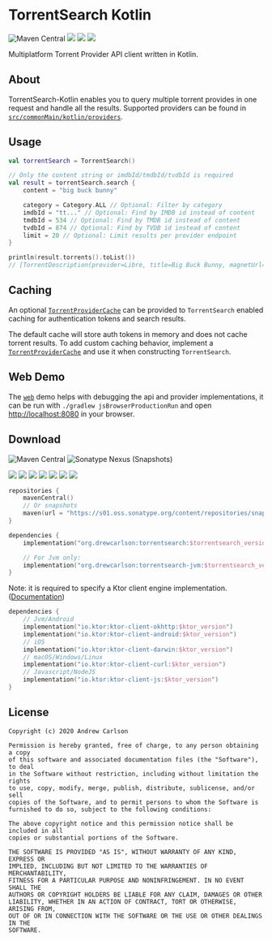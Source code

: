 # TorrentSearch Kotlin

![Maven Central](https://img.shields.io/maven-central/v/org.drewcarlson/torrentsearch-jvm?label=maven&color=blue)
![](https://github.com/DrewCarlson/TorrentSearch-Kotlin/workflows/Jvm/badge.svg)
![](https://github.com/DrewCarlson/TorrentSearch-Kotlin/workflows/Js/badge.svg)
![](https://github.com/DrewCarlson/TorrentSearch-Kotlin/workflows/Native/badge.svg)

Multiplatform Torrent Provider API client written in Kotlin.

## About

TorrentSearch-Kotlin enables you to query multiple torrent provides in one request and handle all the results. Supported
providers can be found in [`src/commonMain/kotlin/providers`](src/commonMain/kotlin/providers).

## Usage

```kotlin
val torrentSearch = TorrentSearch()

// Only the content string or imdbId/tmdbId/tvdbId is required
val result = torrentSearch.search {
    content = "big buck bunny"

    category = Category.ALL // Optional: Filter by category
    imdbId = "tt..." // Optional: Find by IMDB id instead of content
    tmdbId = 534 // Optional: Find by TMDB id instead of content
    tvdbId = 874 // Optional: Find by TVDB id instead of content
    limit = 20 // Optional: Limit results per provider endpoint
}

println(result.torrents().toList())
// [TorrentDescription(provider=Libre, title=Big Buck Bunny, magnetUrl=magnet:?xt=urn:btih:...]
```

## Caching

An optional [`TorrentProviderCache`](src/commonMain/kotlin/TorrentProviderCache.kt)
can be provided to `TorrentSearch` enabled caching for authentication tokens and search results.

The default cache will store auth tokens in memory and does not cache torrent results. To add custom caching behavior,
implement a [`TorrentProviderCache`](src/commonMain/kotlin/TorrentProviderCache.kt) and use it when
constructing `TorrentSearch`.

## Web Demo

The [`web`](web) demo helps with debugging the api and provider implementations, it can be run with
`./gradlew jsBrowserProductionRun` and open [http://localhost:8080](http://localhost:8080) in your browser.

## Download

![Maven Central](https://img.shields.io/maven-central/v/org.drewcarlson/torrentsearch-jvm?label=maven&color=blue)
![Sonatype Nexus (Snapshots)](https://img.shields.io/nexus/s/org.drewcarlson/torrentsearch-jvm?server=https%3A%2F%2Fs01.oss.sonatype.org)

![](https://img.shields.io/static/v1?label=&message=Platforms&color=grey)
![](https://img.shields.io/static/v1?label=&message=Js&color=blue)
![](https://img.shields.io/static/v1?label=&message=Jvm&color=blue)
![](https://img.shields.io/static/v1?label=&message=Linux&color=blue)
![](https://img.shields.io/static/v1?label=&message=macOS&color=blue)
![](https://img.shields.io/static/v1?label=&message=Windows&color=blue)
![](https://img.shields.io/static/v1?label=&message=iOS&color=blue)

```kotlin
repositories {
    mavenCentral()
    // Or snapshots
    maven(url = "https://s01.oss.sonatype.org/content/repositories/snapshots/")
}

dependencies {
    implementation("org.drewcarlson:torrentsearch:$torrentsearch_version")

    // For Jvm only:
    implementation("org.drewcarlson:torrentsearch-jvm:$torrentsearch_version")
}
```

Note: it is required to specify a Ktor client engine implementation.
([Documentation](https://ktor.io/clients/http-client/multiplatform.html))

```kotlin
dependencies {
    // Jvm/Android
    implementation("io.ktor:ktor-client-okhttp:$ktor_version")
    implementation("io.ktor:ktor-client-android:$ktor_version")
    // iOS
    implementation("io.ktor:ktor-client-darwin:$ktor_version")
    // macOS/Windows/Linux
    implementation("io.ktor:ktor-client-curl:$ktor_version")
    // Javascript/NodeJS
    implementation("io.ktor:ktor-client-js:$ktor_version")
}
``` 

## License

```
Copyright (c) 2020 Andrew Carlson

Permission is hereby granted, free of charge, to any person obtaining a copy
of this software and associated documentation files (the "Software"), to deal
in the Software without restriction, including without limitation the rights
to use, copy, modify, merge, publish, distribute, sublicense, and/or sell
copies of the Software, and to permit persons to whom the Software is
furnished to do so, subject to the following conditions:

The above copyright notice and this permission notice shall be included in all
copies or substantial portions of the Software.

THE SOFTWARE IS PROVIDED "AS IS", WITHOUT WARRANTY OF ANY KIND, EXPRESS OR
IMPLIED, INCLUDING BUT NOT LIMITED TO THE WARRANTIES OF MERCHANTABILITY,
FITNESS FOR A PARTICULAR PURPOSE AND NONINFRINGEMENT. IN NO EVENT SHALL THE
AUTHORS OR COPYRIGHT HOLDERS BE LIABLE FOR ANY CLAIM, DAMAGES OR OTHER
LIABILITY, WHETHER IN AN ACTION OF CONTRACT, TORT OR OTHERWISE, ARISING FROM,
OUT OF OR IN CONNECTION WITH THE SOFTWARE OR THE USE OR OTHER DEALINGS IN THE
SOFTWARE.
```
